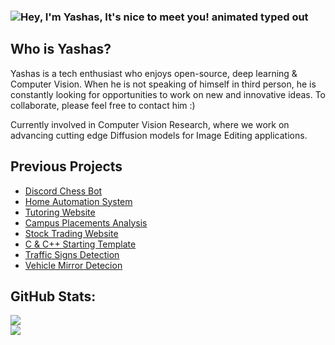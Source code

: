 ### <img src="https://readme-typing-svg.demolab.com?font=Operator+Mono&size=37&duration=2800&pause=2000&color=078af5&center=true&vCenter=true&width=940&height=50&lines=Hey%2C+I'm+Yashas%2C+It's+nice+to+meet+you!" align="middle" alt="Hey, I'm Yashas, It's nice to meet you! animated typed out">

## Who is Yashas?

Yashas is a tech enthusiast who enjoys open-source, deep learning & Computer Vision. When he is not speaking of himself in third person, he is constantly looking for opportunities to work on new and innovative ideas. To collaborate, please feel free to contact him :)

Currently involved in Computer Vision Research, where we work on advancing cutting edge Diffusion models for Image Editing applications.

## Previous Projects
- [Discord Chess Bot](https://github.com/coolyashas/Discord-Chess-Bot)
- [Home Automation System](https://github.com/coolyashas/Home-Automation-System)
- [Tutoring Website](https://github.com/coolyashas/TutorHub)
- [Campus Placements Analysis](https://github.com/coolyashas/Campus-Placements-Data-Analysis)
- [Stock Trading Website](https://github.com/coolyashas/Finance-Website)
- [C & C++ Starting Template](https://github.com/coolyashas/VSCode-Template-Automation)
- [Traffic Signs Detection](https://huggingface.co/AI4Ev3r/Traffic-Signs-Detection)
- [Vehicle Mirror Detecion](https://x.com/yashas_donthi/status/1749273179670172116)

## GitHub Stats:
![](https://github-readme-streak-stats.herokuapp.com/?user=coolyashas&theme=dark&hide_border=false)<br/>
![](https://github-readme-stats.vercel.app/api/top-langs/?username=coolyashas&theme=dark&hide_border=false&include_all_commits=true&count_private=true&layout=compact)
